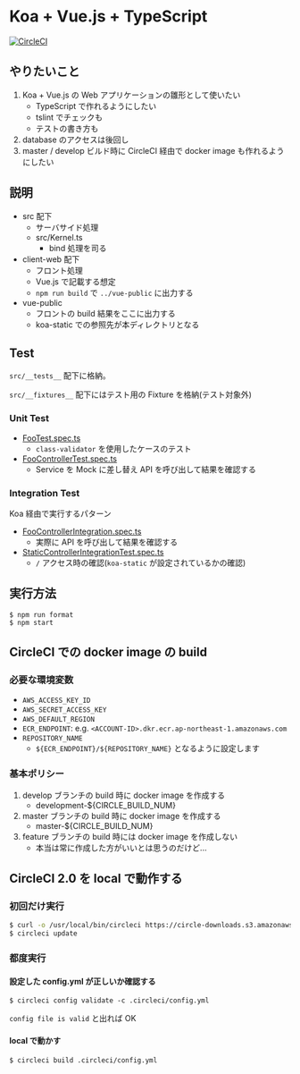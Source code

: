 # Koa + Vue.js + TypeScript

[![CircleCI](https://circleci.com/gh/nemuzuka/koa-vue.svg?style=svg)](https://circleci.com/gh/nemuzuka/koa-vue)

## やりたいこと

1. Koa + Vue.js の Web アプリケーションの雛形として使いたい
    * TypeScript で作れるようにしたい
    * tslint でチェックも
    * テストの書き方も
2. database のアクセスは後回し
3. master / develop ビルド時に CircleCI 経由で docker image も作れるようにしたい

## 説明
* src 配下
    * サーバサイド処理
    * src/Kernel.ts
        * bind 処理を司る
* client-web 配下
    * フロント処理
    * Vue.js で記載する想定
    * `npm run build` で `../vue-public` に出力する
* vue-public
    * フロントの build 結果をここに出力する
    * koa-static での参照先が本ディレクトリとなる

## Test

`src/__tests__` 配下に格納。

`src/__fixtures__` 配下にはテスト用の Fixture を格納(テスト対象外)

### Unit Test

* [FooTest.spec.ts](src/__tests__/foo/FooTest.spec.ts)
    * `class-validator` を使用したケースのテスト
* [FooControllerTest.spec.ts](src/__tests__/foo/FooControllerTest.spec.ts)
    * Service を Mock に差し替え API を呼び出して結果を確認する

### Integration Test

Koa 経由で実行するパターン

* [FooControllerIntegration.spec.ts](src/__tests__/foo/FooControllerIntegration.spec.ts)
    * 実際に API を呼び出して結果を確認する
* [StaticControllerIntegrationTest.spec.ts](src/__tests__/StaticControllerIntegrationTest.spec.ts)
    * `/` アクセス時の確認(`koa-static` が設定されているかの確認)

## 実行方法

```
$ npm run format
$ npm start
```

## CircleCI での docker image の build

### 必要な環境変数

* `AWS_ACCESS_KEY_ID`
* `AWS_SECRET_ACCESS_KEY`
* `AWS_DEFAULT_REGION`
* `ECR_ENDPOINT`: e.g. `<ACCOUNT-ID>.dkr.ecr.ap-northeast-1.amazonaws.com`
* `REPOSITORY_NAME`
    * `${ECR_ENDPOINT}/${REPOSITORY_NAME}` となるように設定します

### 基本ポリシー

1. develop ブランチの build 時に docker image を作成する
    * development-${CIRCLE_BUILD_NUM}
2. master ブランチの build 時に docker image を作成する
    * master-${CIRCLE_BUILD_NUM}
3. feature ブランチの build 時には docker image を作成しない
    * 本当は常に作成した方がいいとは思うのだけど...

## CircleCI 2.0 を local で動作する

### 初回だけ実行

```sh
$ curl -o /usr/local/bin/circleci https://circle-downloads.s3.amazonaws.com/releases/build_agent_wrapper/circleci && chmod +x /usr/local/bin/circleci
$ circleci update
```

### 都度実行

#### 設定した config.yml が正しいか確認する

```
$ circleci config validate -c .circleci/config.yml
```

`config file is valid` と出れば OK


#### local で動かす

```
$ circleci build .circleci/config.yml
```


